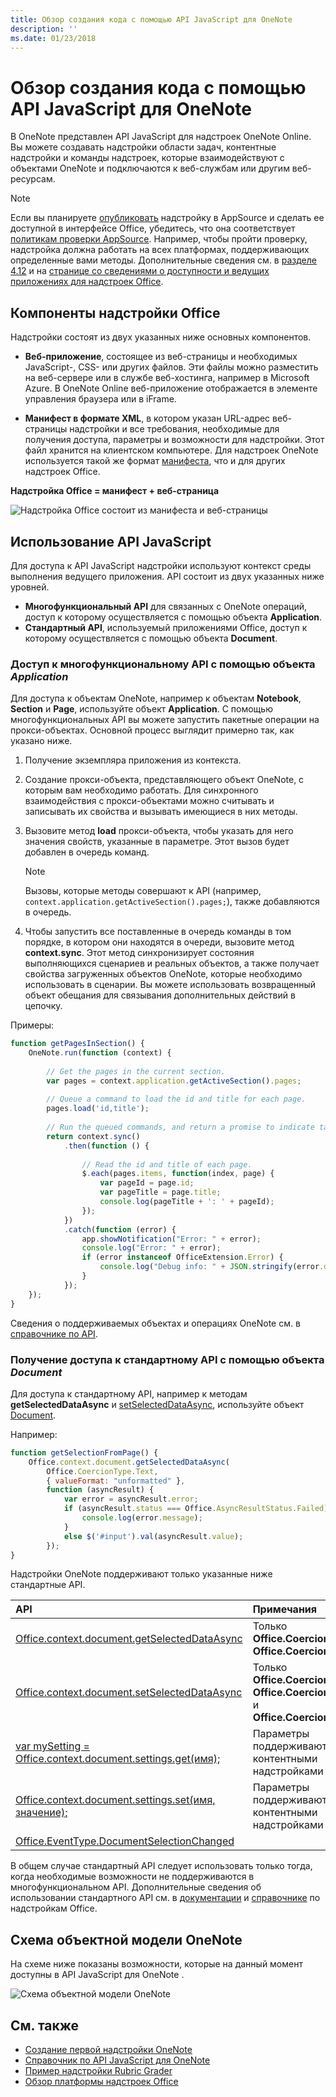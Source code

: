 ```yaml
---
title: Обзор создания кода с помощью API JavaScript для OneNote
description: ''
ms.date: 01/23/2018
---
```


# <a name="onenote-javascript-api-programming-overview"></a>Обзор создания кода с помощью API JavaScript для OneNote

В OneNote представлен API JavaScript для надстроек OneNote Online. Вы можете создавать надстройки области задач, контентные надстройки и команды надстроек, которые взаимодействуют с объектами OneNote и подключаются к веб-службам или другим веб-ресурсам.

> [!NOTE]
> Если вы планируете [опубликовать](../publish/publish.md) надстройку в AppSource и сделать ее доступной в интерфейсе Office, убедитесь, что она соответствует [политикам проверки AppSource](https://docs.microsoft.com/ru-ru/office/dev/store/validation-policies). Например, чтобы пройти проверку, надстройка должна работать на всех платформах, поддерживающих определенные вами методы. Дополнительные сведения см. в [разделе 4.12](https://docs.microsoft.com/ru-ru/office/dev/store/validation-policies#4-apps-and-add-ins-behave-predictably) и на [странице со сведениями о доступности и ведущих приложениях для надстроек Office](../overview/office-add-in-availability.md).

## <a name="components-of-an-office-add-in"></a>Компоненты надстройки Office

Надстройки состоят из двух указанных ниже основных компонентов.

- **Веб-приложение**, состоящее из веб-страницы и необходимых JavaScript-, CSS- или других файлов. Эти файлы можно разместить на веб-сервере или в службе веб-хостинга, например в Microsoft Azure. В OneNote Online веб-приложение отображается в элементе управления браузера или в iFrame.
    
- **Манифест в формате XML**, в котором указан URL-адрес веб-страницы надстройки и все требования, необходимые для получения доступа, параметры и возможности для надстройки. Этот файл хранится на клиентском компьютере. Для надстроек OneNote используется такой же формат [манифеста](../develop/add-in-manifests.md), что и для других надстроек Office.

**Надстройка Office = манифест + веб-страница**

![Надстройка Office состоит из манифеста и веб-страницы](../images/onenote-add-in.png)

## <a name="using-the-javascript-api"></a>Использование API JavaScript

Для доступа к API JavaScript надстройки используют контекст среды выполнения ведущего приложения. API состоит из двух указанных ниже уровней. 

- **Многофункциональный API** для связанных с OneNote операций, доступ к которому осуществляется с помощью объекта **Application**.
- **Стандартный API**, используемый приложениями Office, доступ к которому осуществляется с помощью объекта **Document**.

### <a name="accessing-the-rich-api-through-the-application-object"></a>Доступ к многофункциональному API с помощью объекта *Application*

Для доступа к объектам OneNote, например к объектам **Notebook**, **Section** и **Page**, используйте объект **Application**. С помощью многофункциональных API вы можете запустить пакетные операции на прокси-объектах. Основной процесс выглядит примерно так, как указано ниже. 

1. Получение экземпляра приложения из контекста.

2. Создание прокси-объекта, представляющего объект OneNote, с которым вам необходимо работать. Для синхронного взаимодействия с прокси-объектами можно считывать и записывать их свойства и вызывать имеющиеся в них методы. 

3. Вызовите метод **load** прокси-объекта, чтобы указать для него значения свойств, указанные в параметре. Этот вызов будет добавлен в очередь команд.

   > [!NOTE]
   > Вызовы, которые методы совершают к API (например, `context.application.getActiveSection().pages;`), также добавляются в очередь.

4. Чтобы запустить все поставленные в очередь команды в том порядке, в котором они находятся в очереди, вызовите метод **context.sync**. Этот метод синхронизирует состояния выполняющихся сценариев и реальных объектов, а также получает свойства загруженных объектов OneNote, которые необходимо использовать в сценарии. Вы можете использовать возвращенный объект обещания для связывания дополнительных действий в цепочку.

Примеры: 

```js
function getPagesInSection() {
    OneNote.run(function (context) {
        
        // Get the pages in the current section.
        var pages = context.application.getActiveSection().pages;
        
        // Queue a command to load the id and title for each page.            
        pages.load('id,title');
        
        // Run the queued commands, and return a promise to indicate task completion.
        return context.sync()
            .then(function () {
                
                // Read the id and title of each page. 
                $.each(pages.items, function(index, page) {
                    var pageId = page.id;
                    var pageTitle = page.title;
                    console.log(pageTitle + ': ' + pageId); 
                });
            })
            .catch(function (error) {
                app.showNotification("Error: " + error);
                console.log("Error: " + error);
                if (error instanceof OfficeExtension.Error) {
                    console.log("Debug info: " + JSON.stringify(error.debugInfo));
                }
            });
    });
}
```

Сведения о поддерживаемых объектах и операциях OneNote см. в [справочнике по API](https://dev.office.com/reference/add-ins/onenote/onenote-add-ins-javascript-reference).

### <a name="accessing-the-common-api-through-the-document-object"></a>Получение доступа к стандартному API с помощью объекта *Document*

Для доступа к стандартному API, например к методам **getSelectedDataAsync** и [setSelectedDataAsync](https://dev.office.com/reference/add-ins/shared/document.getselecteddataasync), используйте объект [Document](https://dev.office.com/reference/add-ins/shared/document.setselecteddataasync). 

Например:  

```js
function getSelectionFromPage() {
    Office.context.document.getSelectedDataAsync(
        Office.CoercionType.Text,
        { valueFormat: "unformatted" },
        function (asyncResult) {
            var error = asyncResult.error;
            if (asyncResult.status === Office.AsyncResultStatus.Failed) {
                console.log(error.message);
            }
            else $('#input').val(asyncResult.value);
        });
}
```
Надстройки OneNote поддерживают только указанные ниже стандартные API.

| API | Примечания |
|:------|:------|
| [Office.context.document.getSelectedDataAsync](https://dev.office.com/reference/add-ins/shared/document.getselecteddataasync) | Только **Office.CoercionType.Text** и **Office.CoercionType.Matrix** |
| [Office.context.document.setSelectedDataAsync](https://dev.office.com/reference/add-ins/shared/document.setselecteddataasync) | Только **Office.CoercionType.Text**, **Office.CoercionType.Image** и **Office.CoercionType.Html** | 
| [var mySetting = Office.context.document.settings.get(имя);](https://dev.office.com/reference/add-ins/shared/settings.get) | Параметры поддерживаются только контентными надстройками | 
| [Office.context.document.settings.set(имя, значение);](https://dev.office.com/reference/add-ins/shared/settings.set) | Параметры поддерживаются только контентными надстройками | 
| [Office.EventType.DocumentSelectionChanged](https://dev.office.com/reference/add-ins/shared/document.selectionchanged.event) ||

В общем случае стандартный API следует использовать только тогда, когда необходимые возможности не поддерживаются в многофункциональном API. Дополнительные сведения об использовании стандартного API см. в [документации](../overview/office-add-ins.md) и [справочнике](https://dev.office.com/reference/add-ins/javascript-api-for-office) по надстройкам Office.


<a name="om-diagram"></a>
## <a name="onenote-object-model-diagram"></a>Схема объектной модели OneNote 
На схеме ниже показаны возможности, которые на данный момент доступны в API JavaScript для OneNote .

  ![Схема объектной модели OneNote](../images/onenote-om.png)


## <a name="see-also"></a>См. также

- [Создание первой надстройки OneNote](onenote-add-ins-getting-started.md)
- [Справочник по API JavaScript для OneNote](https://dev.office.com/reference/add-ins/onenote/onenote-add-ins-javascript-reference)
- [Пример надстройки Rubric Grader](https://github.com/OfficeDev/OneNote-Add-in-Rubric-Grader)
- [Обзор платформы надстроек Office](../overview/office-add-ins.md)
